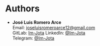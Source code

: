 # Authors

- **José Luis Romero Arce**  
  Email: joseluisromeroarce12@gmail.com  
  GitLab: [Im-Jota](https://github.com/Im-Jota)
  LinkedIn: [@Im-Jota](https://www.linkedin.com/in/im-jota/)  
  Telegram: [@Im-Jota](https://t.me/ImJota)
